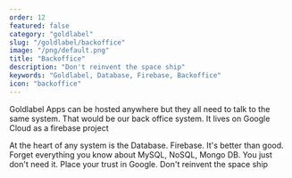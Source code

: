 ```yaml
---
order: 12
featured: false
category: "goldlabel"
slug: "/goldlabel/backoffice"
image: "/png/default.png"
title: "Backoffice"
description: "Don't reinvent the space ship"
keywords: "Goldlabel, Database, Firebase, Backoffice"
icon: "backoffice"
---
```

Goldlabel Apps can be hosted anywhere but they all need to talk to the same system. That would be our back office system. It lives on Google Cloud as a firebase project

At the heart of any system is the Database. Firebase. It's better than good. Forget everything you know about MySQL, NoSQL, Mongo DB. You just don't need it. Place your trust in Google. Don't reinvent the space ship